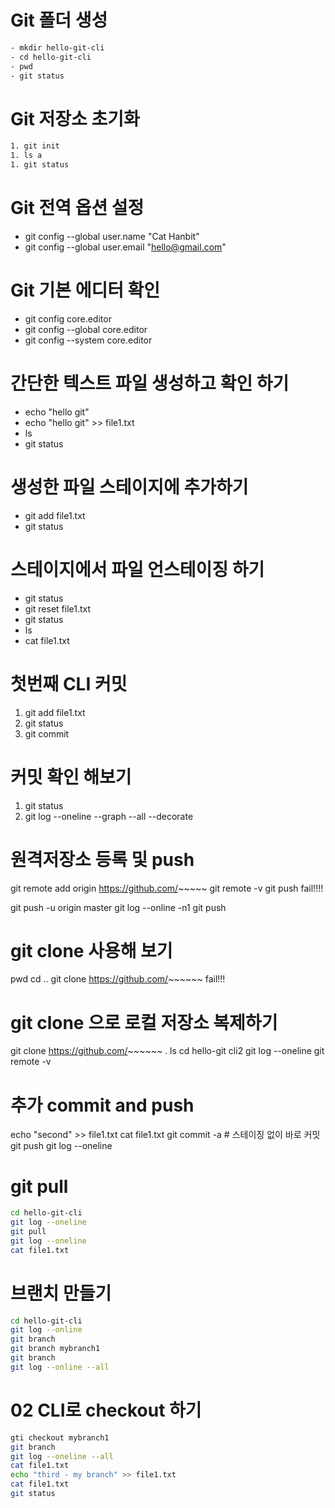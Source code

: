 # Git 폴더 생성

```bash
- mkdir hello-git-cli
- cd hello-git-cli
- pwd
- git status
```

# Git 저장소 초기화

```bash
1. git init
1. ls a
1. git status
```

# Git 전역 옵션 설정

- git config --global user.name "Cat Hanbit"
- git config --global user.email "hello@gmail.com"

# Git 기본 에디터 확인

- git config core.editor
- git config --global core.editor
- git config --system core.editor

# 간단한 텍스트 파일 생성하고 확인 하기

- echo "hello git"
- echo "hello git" >> file1.txt
- ls
- git status

# 생성한 파일 스테이지에 추가하기

- git add file1.txt
- git status

# 스테이지에서 파일 언스테이징 하기

- git status
- git reset file1.txt
- git status
- ls
- cat file1.txt

# 첫번째 CLI 커밋

1. git add file1.txt
1. git status
1. git commit

# 커밋 확인 해보기

1. git status
1. git log --oneline --graph --all --decorate

# 원격저장소 등록 및 push

git remote add origin https://github.com/~~~~~
git remote -v
git push fail!!!!

git push -u origin master
git log --online -n1
git push

# git clone 사용해 보기

pwd
cd ..
git clone https://github.com/~~~~~~ fail!!!

# git clone 으로 로컬 저장소 복제하기

git clone https://github.com/~~~~~~ .
ls
cd hello-git cli2
git log --oneline
git remote -v

# 추가 commit and push

echo "second" >> file1.txt
cat file1.txt
git commit -a # 스테이징 없이 바로 커밋
git push
git log --oneline

# git pull

```bash
cd hello-git-cli
git log --oneline
git pull
git log --oneline
cat file1.txt
```

# 브랜치 만들기

```bash
cd hello-git-cli
git log --online
git branch
git branch mybranch1
git branch
git log --online --all
```

# 02 CLI로 checkout 하기

```bash
gti checkout mybranch1
git branch
git log --oneline --all
cat file1.txt
echo "third - my branch" >> file1.txt
cat file1.txt
git status

```
